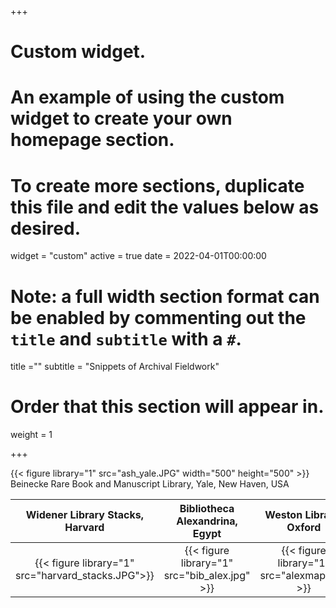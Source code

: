 +++
# Custom widget.
# An example of using the custom widget to create your own homepage section.
# To create more sections, duplicate this file and edit the values below as desired.
widget = "custom"
active = true
date = 2022-04-01T00:00:00

# Note: a full width section format can be enabled by commenting out the `title` and `subtitle` with a `#`.
title =""
subtitle = "Snippets of Archival Fieldwork"

# Order that this section will appear in.
weight = 1


+++

{{< figure library="1" src="ash_yale.JPG" width="500" height="500" >}}
Beinecke Rare Book and Manuscript Library, Yale, New Haven, USA


Widener Library Stacks, Harvard |Bibliotheca Alexandrina, Egypt  |  Weston Library, Oxford
:-------------------------:|:-------------------------:|:-------------------------:
{{< figure library="1" src="harvard_stacks.JPG">}}| {{< figure library="1" src="bib_alex.jpg" >}}   |  {{< figure library="1" src="alexmap.jpg" >}}

